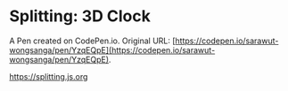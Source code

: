# Splitting: 3D Clock

A Pen created on CodePen.io. Original URL: [https://codepen.io/sarawut-wongsanga/pen/YzqEQpE](https://codepen.io/sarawut-wongsanga/pen/YzqEQpE).

https://splitting.js.org
